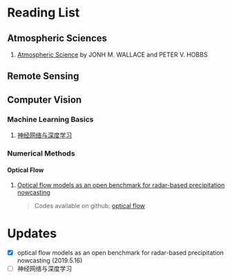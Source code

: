 # Reading List

## Atmospheric Sciences
1. [Atmospheric Science](http://cup.aos.wisc.edu/453/2016/readings/Atmospheric_Science-Wallace_Hobbs.pdf) by JONH M. WALLACE and PETER V. HOBBS


## Remote Sensing

## Computer Vision
### Machine Learning Basics
1. [神经网络与深度学习](https://github.com/nndl/nndl.github.io)

### Numerical Methods
#### Optical Flow
1. [Optical flow models as an open benchmark for radar-based precipitation nowcasting](https://github.com/chrimerss/RemoteSensingandComputerVision/blob/master/NumericalMethods/OpticalFlow/Optical_flow_mdoels_as_an_open_benchmark_for_radar-based_precipitation_nowcasting.pdf)  
    >Codes available on github: [optical flow](https://github.com/hydrogo/rainymotion)


# Updates
- [x] optical flow models as an open benchmark for radar-based precipitation nowcasting (2019.5.16)  
- [ ] 神经网络与深度学习